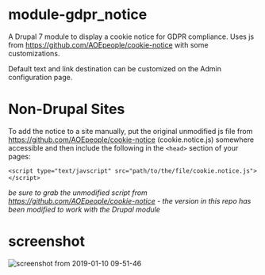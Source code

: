# module-gdpr_notice
A Drupal 7 module to display a cookie notice for GDPR compliance. Uses js from https://github.com/AOEpeople/cookie-notice with some customizations. 

Default text and link destination can be customized on the Admin configuration page.

# Non-Drupal Sites
To add the notice to a site manually, put the original unmodified js file from https://github.com/AOEpeople/cookie-notice (cookie.notice.js) somewhere accessible and then include the following in the ```<head>``` section of your pages:
  
```
<script type="text/javscript" src="path/to/the/file/cookie.notice.js"></script>
```

*be sure to grab the unmodified script from https://github.com/AOEpeople/cookie-notice - the version in this repo has been modified to work with the Drupal module*


# screenshot

![screenshot from 2019-01-10 09-51-46](https://user-images.githubusercontent.com/1031373/50976289-999ba680-14bd-11e9-98a9-30446f0506f4.png)
